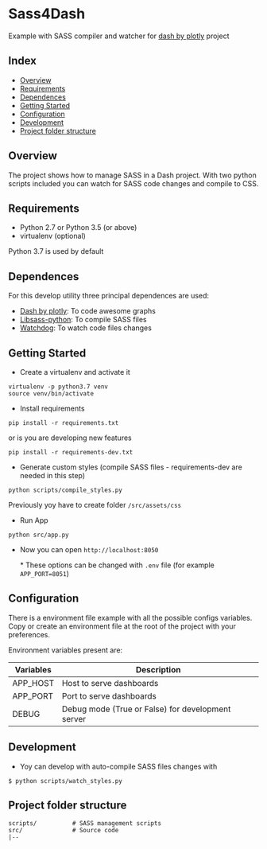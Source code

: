# Sass4Dash
Example with SASS compiler and watcher for [dash by plotly](https://plot.ly/products/dash) project

## Index

- [Overview](#overview)
- [Requirements](#requirements)
- [Dependences](#dependences)
- [Getting Started](#getting-started)
- [Configuration](#configuration)
- [Development](#development)
- [Project folder structure](#project-folder-structure)

## Overview

The project shows how to manage SASS in a Dash project. With two python scripts included you can watch for SASS code changes and compile to CSS.

## Requirements

- Python 2.7 or Python 3.5 (or above)
- virtualenv (optional)

Python 3.7 is used by default

## Dependences

For this develop utility three principal dependences are used:
- [Dash by plotly](https://plot.ly/products/dash): To code awesome graphs
- [Libsass-python](https://github.com/sass/libsass-python): To compile SASS files
- [Watchdog](https://github.com/gorakhargosh/watchdog): To watch code files changes

## Getting Started

- Create a virtualenv and activate it

```
virtualenv -p python3.7 venv
source venv/bin/activate
```

- Install requirements

```
pip install -r requirements.txt
```
or is you are developing new features
```
pip install -r requirements-dev.txt
```
- Generate custom styles (compile SASS files - requirements-dev are needed in this step)

```
python scripts/compile_styles.py
```
Previously yoy have to create folder ``/src/assets/css``
- Run App

```
python src/app.py
```

- Now you can open `http://localhost:8050`


  \* These options can be changed with ``.env`` file (for example ``APP_PORT=8051``)

## Configuration

There is a environment file example with all the possible configs variables.
Copy or create an environment file at the root of the project with your preferences.

Environment variables present are:

| Variables                | Description                                                                            |
| ------------------------ | -------------------------------------------------------------------------------------- |
| APP_HOST                 | Host to serve dashboards                                                               |
| APP_PORT                 | Port to serve dashboards                                                               |
| DEBUG                    | Debug mode (True or False) for development server                                      |

## Development

- Yoy can develop with auto-compile SASS files changes with
```
$ python scripts/watch_styles.py
```

## Project folder structure

```
scripts/          # SASS management scripts
src/              # Source code
|--
```
